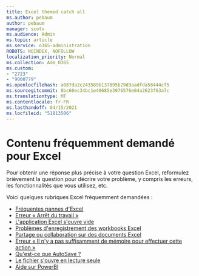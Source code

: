 ```yaml
---
title: Excel themed catch all
ms.author: pebaum
author: pebaum
manager: scotv
ms.audience: Admin
ms.topic: article
ms.service: o365-administration
ROBOTS: NOINDEX, NOFOLLOW
localization_priority: Normal
ms.collection: Adm_O365
ms.custom:
- "2723"
- "9000779"
ms.openlocfilehash: a087da2c243589b137895b29d3aadfda58444cf5
ms.sourcegitcommit: 8bc60ec34bc1e40685e3976576e04a2623f63a7c
ms.translationtype: MT
ms.contentlocale: fr-FR
ms.lasthandoff: 04/15/2021
ms.locfileid: "51813506"
---
```

# <a name="commonly-requested-content-for-excel"></a>Contenu fréquemment demandé pour Excel

Pour obtenir une réponse plus précise à votre question Excel, reformulez brièvement la question pour décrire votre problème, y compris les erreurs, les fonctionnalités que vous utilisez, etc. 

Voici quelques rubriques Excel fréquemment demandées :

- [Fréquentes pannes d'Excel](https://support.office.com/article/Excel-not-responding-hangs-freezes-or-stops-working-37E7D3C9-9E84-40BF-A805-4CA6853A1FF4)
- [Erreur « Arrêt du travail »](https://support.office.com/client/52bd7985-4e99-4a35-84c8-2d9b8301a2fa)
- [L'application Excel s'ouvre vide](https://docs.microsoft.com/office/troubleshoot/excel/excel-opens-blank)
- [Problèmes d'enregistrement des workbooks Excel](https://docs.microsoft.com/office/troubleshoot/excel/issue-when-save-excel-workbooks)
- [Partage ou collaboration sur des documents Excel](https://support.office.com/article/7152aa8b-b791-414c-a3bb-3024e46fb104)
- [Erreur « Il n'y a pas suffisamment de mémoire pour effectuer cette action »](https://docs.microsoft.com/office/troubleshoot/excel/available-resources-errors)
- [Qu'est-ce que AutoSave ?](https://support.office.com/article/6d6bd723-ebfd-4e40-b5f6-ae6e8088f7a5)
- [Le fichier s'ouvre en lecture seule](https://support.office.com/article/why-did-my-file-open-read-only-3ab4b792-da50-4b38-8628-14c64e1f1d15)
- [Aide sur PowerBI](https://powerbi.microsoft.com/support/)